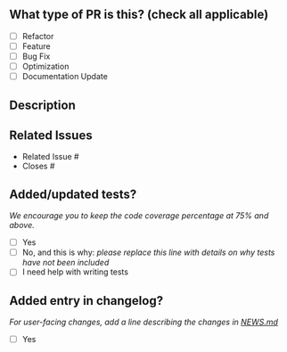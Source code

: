 <!--
For Work In Progress Pull Requests, please use the Draft PR feature,
see https://github.blog/2019-02-14-introducing-draft-pull-requests/ for further details.

Before submitting a Pull Request, please ensure you've read the rcrisp
[Contributing Guide](https://cityriverspaces.github.io/rcrisp/CONTRIBUTING.html)
and [Code of Conduct](https://cityriverspaces.github.io/rcrisp/CODE_OF_CONDUCT.html)
-->

## What type of PR is this? (check all applicable)

- [ ] Refactor
- [ ] Feature
- [ ] Bug Fix
- [ ] Optimization
- [ ] Documentation Update

## Description

## Related Issues

<!--
See [Github's guidance on linking issues to pull requests](https://docs.github.com/en/issues/tracking-your-work-with-issues/linking-a-pull-request-to-an-issue).
-->

- Related Issue #
- Closes #

## Added/updated tests?
_We encourage you to keep the code coverage percentage at 75% and above._

- [ ] Yes
- [ ] No, and this is why: _please replace this line with details on why tests
      have not been included_
- [ ] I need help with writing tests

## Added entry in changelog?
_For user-facing changes, add a line describing the changes in [NEWS.md](/NEWS.md)_

- [ ] Yes
